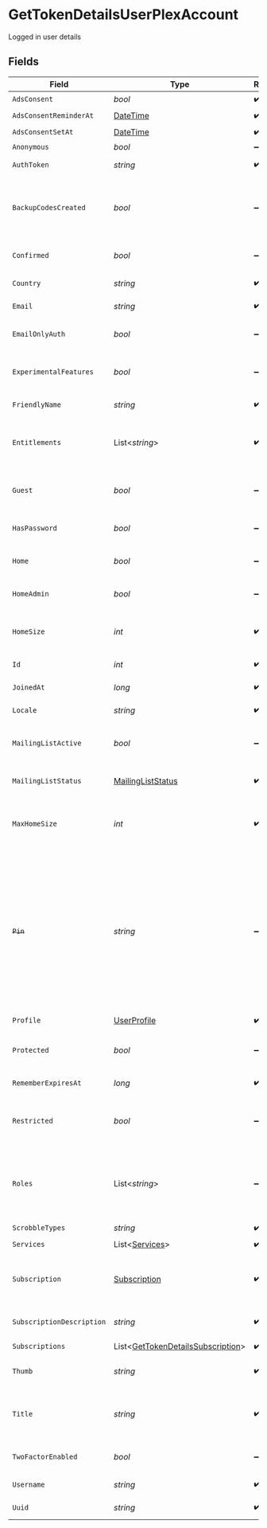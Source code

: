 # GetTokenDetailsUserPlexAccount

Logged in user details


## Fields

| Field                                                                                                                                                                 | Type                                                                                                                                                                  | Required                                                                                                                                                              | Description                                                                                                                                                           | Example                                                                                                                                                               |
| --------------------------------------------------------------------------------------------------------------------------------------------------------------------- | --------------------------------------------------------------------------------------------------------------------------------------------------------------------- | --------------------------------------------------------------------------------------------------------------------------------------------------------------------- | --------------------------------------------------------------------------------------------------------------------------------------------------------------------- | --------------------------------------------------------------------------------------------------------------------------------------------------------------------- |
| `AdsConsent`                                                                                                                                                          | *bool*                                                                                                                                                                | :heavy_check_mark:                                                                                                                                                    | Unknown                                                                                                                                                               |                                                                                                                                                                       |
| `AdsConsentReminderAt`                                                                                                                                                | [DateTime](https://learn.microsoft.com/en-us/dotnet/api/system.datetime?view=net-5.0)                                                                                 | :heavy_check_mark:                                                                                                                                                    | Unknown                                                                                                                                                               |                                                                                                                                                                       |
| `AdsConsentSetAt`                                                                                                                                                     | [DateTime](https://learn.microsoft.com/en-us/dotnet/api/system.datetime?view=net-5.0)                                                                                 | :heavy_check_mark:                                                                                                                                                    | Unknown                                                                                                                                                               |                                                                                                                                                                       |
| `Anonymous`                                                                                                                                                           | *bool*                                                                                                                                                                | :heavy_minus_sign:                                                                                                                                                    | Unknown                                                                                                                                                               |                                                                                                                                                                       |
| `AuthToken`                                                                                                                                                           | *string*                                                                                                                                                              | :heavy_check_mark:                                                                                                                                                    | The account token                                                                                                                                                     | CxoUzBTSV5hsxjTpFKaf                                                                                                                                                  |
| `BackupCodesCreated`                                                                                                                                                  | *bool*                                                                                                                                                                | :heavy_minus_sign:                                                                                                                                                    | If the two-factor authentication backup codes have been created                                                                                                       |                                                                                                                                                                       |
| `Confirmed`                                                                                                                                                           | *bool*                                                                                                                                                                | :heavy_minus_sign:                                                                                                                                                    | If the account has been confirmed                                                                                                                                     |                                                                                                                                                                       |
| `Country`                                                                                                                                                             | *string*                                                                                                                                                              | :heavy_check_mark:                                                                                                                                                    | The account country                                                                                                                                                   | US                                                                                                                                                                    |
| `Email`                                                                                                                                                               | *string*                                                                                                                                                              | :heavy_check_mark:                                                                                                                                                    | The account email address                                                                                                                                             | username@email.com                                                                                                                                                    |
| `EmailOnlyAuth`                                                                                                                                                       | *bool*                                                                                                                                                                | :heavy_minus_sign:                                                                                                                                                    | If login with email only is enabled                                                                                                                                   |                                                                                                                                                                       |
| `ExperimentalFeatures`                                                                                                                                                | *bool*                                                                                                                                                                | :heavy_minus_sign:                                                                                                                                                    | If experimental features are enabled                                                                                                                                  |                                                                                                                                                                       |
| `FriendlyName`                                                                                                                                                        | *string*                                                                                                                                                              | :heavy_check_mark:                                                                                                                                                    | Your account full name                                                                                                                                                | friendlyUsername                                                                                                                                                      |
| `Entitlements`                                                                                                                                                        | List<*string*>                                                                                                                                                        | :heavy_check_mark:                                                                                                                                                    | List of devices your allowed to use with this account                                                                                                                 |                                                                                                                                                                       |
| `Guest`                                                                                                                                                               | *bool*                                                                                                                                                                | :heavy_minus_sign:                                                                                                                                                    | If the account is a Plex Home guest user                                                                                                                              |                                                                                                                                                                       |
| `HasPassword`                                                                                                                                                         | *bool*                                                                                                                                                                | :heavy_minus_sign:                                                                                                                                                    | If the account has a password                                                                                                                                         |                                                                                                                                                                       |
| `Home`                                                                                                                                                                | *bool*                                                                                                                                                                | :heavy_minus_sign:                                                                                                                                                    | If the account is a Plex Home user                                                                                                                                    |                                                                                                                                                                       |
| `HomeAdmin`                                                                                                                                                           | *bool*                                                                                                                                                                | :heavy_minus_sign:                                                                                                                                                    | If the account is the Plex Home admin                                                                                                                                 |                                                                                                                                                                       |
| `HomeSize`                                                                                                                                                            | *int*                                                                                                                                                                 | :heavy_check_mark:                                                                                                                                                    | The number of accounts in the Plex Home                                                                                                                               | 1                                                                                                                                                                     |
| `Id`                                                                                                                                                                  | *int*                                                                                                                                                                 | :heavy_check_mark:                                                                                                                                                    | The Plex account ID                                                                                                                                                   | 13692262                                                                                                                                                              |
| `JoinedAt`                                                                                                                                                            | *long*                                                                                                                                                                | :heavy_check_mark:                                                                                                                                                    | Unix epoch datetime                                                                                                                                                   | 1556281940                                                                                                                                                            |
| `Locale`                                                                                                                                                              | *string*                                                                                                                                                              | :heavy_check_mark:                                                                                                                                                    | The account locale                                                                                                                                                    |                                                                                                                                                                       |
| `MailingListActive`                                                                                                                                                   | *bool*                                                                                                                                                                | :heavy_minus_sign:                                                                                                                                                    | If you are subscribed to the Plex newsletter                                                                                                                          |                                                                                                                                                                       |
| `MailingListStatus`                                                                                                                                                   | [MailingListStatus](../../Models/Requests/MailingListStatus.md)                                                                                                       | :heavy_check_mark:                                                                                                                                                    | Your current mailing list status                                                                                                                                      |                                                                                                                                                                       |
| `MaxHomeSize`                                                                                                                                                         | *int*                                                                                                                                                                 | :heavy_check_mark:                                                                                                                                                    | The maximum number of accounts allowed in the Plex Home                                                                                                               | 15                                                                                                                                                                    |
| ~~`Pin`~~                                                                                                                                                             | *string*                                                                                                                                                              | :heavy_minus_sign:                                                                                                                                                    | : warning: ** DEPRECATED **: This will be removed in a future release, please migrate away from it as soon as possible.<br/><br/>[Might be removed] The hashed Plex Home PIN  |                                                                                                                                                                       |
| `Profile`                                                                                                                                                             | [UserProfile](../../Models/Requests/UserProfile.md)                                                                                                                   | :heavy_check_mark:                                                                                                                                                    | N/A                                                                                                                                                                   |                                                                                                                                                                       |
| `Protected`                                                                                                                                                           | *bool*                                                                                                                                                                | :heavy_minus_sign:                                                                                                                                                    | If the account has a Plex Home PIN enabled                                                                                                                            |                                                                                                                                                                       |
| `RememberExpiresAt`                                                                                                                                                   | *long*                                                                                                                                                                | :heavy_check_mark:                                                                                                                                                    | Unix epoch datetime                                                                                                                                                   | 1556281940                                                                                                                                                            |
| `Restricted`                                                                                                                                                          | *bool*                                                                                                                                                                | :heavy_minus_sign:                                                                                                                                                    | If the account is a Plex Home managed user                                                                                                                            |                                                                                                                                                                       |
| `Roles`                                                                                                                                                               | List<*string*>                                                                                                                                                        | :heavy_minus_sign:                                                                                                                                                    | [Might be removed] List of account roles. Plexpass membership listed here                                                                                             |                                                                                                                                                                       |
| `ScrobbleTypes`                                                                                                                                                       | *string*                                                                                                                                                              | :heavy_check_mark:                                                                                                                                                    | Unknown                                                                                                                                                               |                                                                                                                                                                       |
| `Services`                                                                                                                                                            | List<[Services](../../Models/Requests/Services.md)>                                                                                                                   | :heavy_check_mark:                                                                                                                                                    | N/A                                                                                                                                                                   |                                                                                                                                                                       |
| `Subscription`                                                                                                                                                        | [Subscription](../../Models/Requests/Subscription.md)                                                                                                                 | :heavy_check_mark:                                                                                                                                                    | If the account’s Plex Pass subscription is active                                                                                                                     |                                                                                                                                                                       |
| `SubscriptionDescription`                                                                                                                                             | *string*                                                                                                                                                              | :heavy_check_mark:                                                                                                                                                    | Description of the Plex Pass subscription                                                                                                                             |                                                                                                                                                                       |
| `Subscriptions`                                                                                                                                                       | List<[GetTokenDetailsSubscription](../../Models/Requests/GetTokenDetailsSubscription.md)>                                                                             | :heavy_check_mark:                                                                                                                                                    | N/A                                                                                                                                                                   |                                                                                                                                                                       |
| `Thumb`                                                                                                                                                               | *string*                                                                                                                                                              | :heavy_check_mark:                                                                                                                                                    | URL of the account thumbnail                                                                                                                                          | https://plex.tv/users/a4f43c1ebfde43a5/avatar?c=8372075101                                                                                                            |
| `Title`                                                                                                                                                               | *string*                                                                                                                                                              | :heavy_check_mark:                                                                                                                                                    | The title of the account (username or friendly name)                                                                                                                  | UsernameTitle                                                                                                                                                         |
| `TwoFactorEnabled`                                                                                                                                                    | *bool*                                                                                                                                                                | :heavy_minus_sign:                                                                                                                                                    | If two-factor authentication is enabled                                                                                                                               |                                                                                                                                                                       |
| `Username`                                                                                                                                                            | *string*                                                                                                                                                              | :heavy_check_mark:                                                                                                                                                    | The account username                                                                                                                                                  | Username                                                                                                                                                              |
| `Uuid`                                                                                                                                                                | *string*                                                                                                                                                              | :heavy_check_mark:                                                                                                                                                    | The account UUID                                                                                                                                                      | dae343c1f45beb4f                                                                                                                                                      |